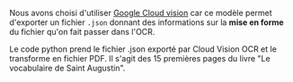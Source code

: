 Nous avons choisi d'utiliser [Google Cloud vision](https://cloud.google.com/vision?hl=fr) car ce modèle permet d'exporter un fichier `.json` donnant des informations sur la **mise en forme** du fichier qu'on fait passer dans l'OCR.

Le code python prend le fichier .json exporté par Cloud Vision OCR et le transforme en fichier PDF. Il s'agit des 15 premières pages du livre "Le vocabulaire de Saint Augustin".
